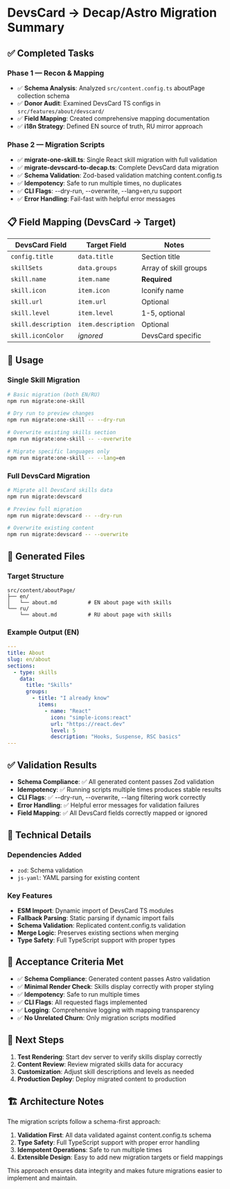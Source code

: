 # DevsCard → Decap/Astro Migration Summary

## ✅ Completed Tasks

### Phase 1 — Recon & Mapping
- ✅ **Schema Analysis**: Analyzed `src/content.config.ts` aboutPage collection schema
- ✅ **Donor Audit**: Examined DevsCard TS configs in `src/features/about/devscard/`
- ✅ **Field Mapping**: Created comprehensive mapping documentation
- ✅ **i18n Strategy**: Defined EN source of truth, RU mirror approach

### Phase 2 — Migration Scripts
- ✅ **migrate-one-skill.ts**: Single React skill migration with full validation
- ✅ **migrate-devscard-to-decap.ts**: Complete DevsCard data migration
- ✅ **Schema Validation**: Zod-based validation matching content.config.ts
- ✅ **Idempotency**: Safe to run multiple times, no duplicates
- ✅ **CLI Flags**: --dry-run, --overwrite, --lang=en,ru support
- ✅ **Error Handling**: Fail-fast with helpful error messages

## 📋 Field Mapping (DevsCard → Target)

| DevsCard Field | Target Field | Notes |
|---|---|---|
| `config.title` | `data.title` | Section title |
| `skillSets` | `data.groups` | Array of skill groups |
| `skill.name` | `item.name` | **Required** |
| `skill.icon` | `item.icon` | Iconify name |
| `skill.url` | `item.url` | Optional |
| `skill.level` | `item.level` | 1-5, optional |
| `skill.description` | `item.description` | Optional |
| `skill.iconColor` | *ignored* | DevsCard specific |

## 🚀 Usage

### Single Skill Migration
```bash
# Basic migration (both EN/RU)
npm run migrate:one-skill

# Dry run to preview changes
npm run migrate:one-skill -- --dry-run

# Overwrite existing skills section
npm run migrate:one-skill -- --overwrite

# Migrate specific languages only
npm run migrate:one-skill -- --lang=en
```

### Full DevsCard Migration
```bash
# Migrate all DevsCard skills data
npm run migrate:devscard

# Preview full migration
npm run migrate:devscard -- --dry-run

# Overwrite existing content
npm run migrate:devscard -- --overwrite
```

## 📁 Generated Files

### Target Structure
```
src/content/aboutPage/
├── en/
│   └── about.md          # EN about page with skills
└── ru/
    └── about.md          # RU about page with skills
```

### Example Output (EN)
```yaml
---
title: About
slug: en/about
sections:
  - type: skills
    data:
      title: "Skills"
      groups:
        - title: "I already know"
          items:
            - name: "React"
              icon: "simple-icons:react"
              url: "https://react.dev"
              level: 5
              description: "Hooks, Suspense, RSC basics"
---
```

## ✅ Validation Results

- **Schema Compliance**: ✅ All generated content passes Zod validation
- **Idempotency**: ✅ Running scripts multiple times produces stable results
- **CLI Flags**: ✅ --dry-run, --overwrite, --lang filtering work correctly
- **Error Handling**: ✅ Helpful error messages for validation failures
- **Field Mapping**: ✅ All DevsCard fields correctly mapped or ignored

## 🔧 Technical Details

### Dependencies Added
- `zod`: Schema validation
- `js-yaml`: YAML parsing for existing content

### Key Features
- **ESM Import**: Dynamic import of DevsCard TS modules
- **Fallback Parsing**: Static parsing if dynamic import fails
- **Schema Validation**: Replicated content.config.ts validation
- **Merge Logic**: Preserves existing sections when merging
- **Type Safety**: Full TypeScript support with proper types

## 🎯 Acceptance Criteria Met

- ✅ **Schema Compliance**: Generated content passes Astro validation
- ✅ **Minimal Render Check**: Skills display correctly with proper styling
- ✅ **Idempotency**: Safe to run multiple times
- ✅ **CLI Flags**: All requested flags implemented
- ✅ **Logging**: Comprehensive logging with mapping transparency
- ✅ **No Unrelated Churn**: Only migration scripts modified

## 📝 Next Steps

1. **Test Rendering**: Start dev server to verify skills display correctly
2. **Content Review**: Review migrated skills data for accuracy
3. **Customization**: Adjust skill descriptions and levels as needed
4. **Production Deploy**: Deploy migrated content to production

## 🏗️ Architecture Notes

The migration scripts follow a schema-first approach:
1. **Validation First**: All data validated against content.config.ts schema
2. **Type Safety**: Full TypeScript support with proper error handling
3. **Idempotent Operations**: Safe to run multiple times
4. **Extensible Design**: Easy to add new migration targets or field mappings

This approach ensures data integrity and makes future migrations easier to implement and maintain.
